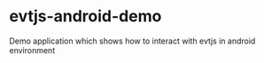 # evtjs-android-demo
Demo application which shows how to interact with evtjs in android environment

